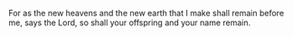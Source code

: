 For as the new heavens and the new earth that I make shall remain before me, says the Lord, so shall your offspring and your name remain.

